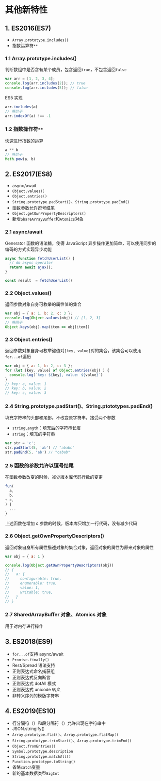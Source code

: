 # 其他新特性

## 1. ES2016(ES7)

* `Array.prototype.includes()`
* 指数运算符`**`

### 1.1 Array.prototype.includes()

判断数组中是否含有某个成员，包含返回`true`，不包含返回`false`

```javascript
var arr = [1, 2, 3, 4];
console.log(arr.includes(2)); // true
console.log(arr.includes(5)); // false
```

ES5 实现

```javascript
arr.includes(a)
// 等价于
arr.indexOf(a) !== -1
```

### 1.2 指数操作符`**`

快速进行指数的运算

```javascript
a ** b
// 等价于
Math.pow(a, b)

```

## 2. ES2017(ES8)

* async/await
* `Object.values()`
* `Object.entries()`
* `String.prototype.padStart()`、`String.prototype.padEnd()`
* 函数参数允许逗号结尾
* `Object.getOwnPropertyDescriptors()`
* 新增`ShareArrayBuffer`和`Atomics`对象

### 2.1 async/await

Generator 函数的语法糖，使得 JavaScript 异步操作更加简单，可以使用同步的编码的方式实现异步功能

```javascript
async function fetchUserList() {
  // do async operator
  return await ajax();
}

const result  = fetchUserList()
```

### 2.2 Object.values()

返回参数对象自身可枚举的属性值的集合

```javascript
var obj = { a: 1, b: 2, c: 3 };
console.log(Object.values(obj)) // [1, 2, 3]
// 等同于
Object.keys(obj).map(item => obj[item])
```

### 2.3 Object.entries()

返回参数对象自身可枚举键值对`[key, value]`对的集合，该集合可以使用`for...of`遍历

```javascript
var obj = { a: 1, b: 2, c: 3 };
for (let [key, value] of Object.entries(obj) ) {
  console.log(`key: ${key}, value: ${value}`)
}
// key: a, value: 1
// key: b, value: 2
// key: c, value: 3
```

### 2.4 String.prototype.padStart()、String.ptototypes.padEnd()

填充字符串的头部和尾部，不改变原字符串，接受两个参数

* `stringLength`：填充后的字符串长度
* `string`：填充的字符串

```javascript
var str = 'c';
str.padStart(5, 'ab') // "ababc"
str.padEnd(5, 'ab') // "cabab"
```

### 2.5 函数的参数允许以逗号结尾

在函数参数改变的时候，减少版本库代码行数的变更

```javascript
fun(
  a,
  b,
+ c,
) {
  ...
}
```

上述函数在增加 c 参数的时候，版本库只增加一行代码，没有减少代码

### 2.6 Object.getOwnPropertyDescriptors()

返回对象自身所有属性描述对象的集合对象，返回对象的属性为原来对象的属性

```javascript
var obj = { a: 1 }

console.log(Object.getOwnPropertyDescriptors(obj))
// {
//   a: {
//     configurable: true,
//     enumerable: true,
//     value: 1,
//     writable: true,
//   }
// }
```

### 2.7 SharedArrayBuffer 对象、Atomics 对象

用于对内存进行操作

## 3. ES2018(ES9)

* `for...of`支持 async/await
* `Promise.finally()`
* Rest/Spread 语法支持
* 正则表达式命名捕获组
* 正则表达式反向断言
* 正则表达式 dotAll 模式
* 正则表达式 unicode 转义
* 非转义序列的模版字符串


## 4. ES2019(ES10)

* 行分隔符（）和段分隔符（）允许出现在字符串中
* JSON.stringify()
* `Array.prototype.flat()`、`Array.prototype.flatMap()`
* `String.prototype.trimStart()`、`Array.prototype.trimEnd()`
* `Object.fromEntries()`
* `Symbol.prototype.description`
* `String.prototype.matchAll()`
* `Function.prototype.toString()`
* 省略`catch`变量
* 新的基本数据类型`BigInt`